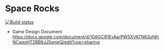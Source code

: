 # Space Rocks

[![Build status](https://ci.appveyor.com/api/projects/status/grk18fgf4n0q0hu9/branch/master?svg=true)](https://ci.appveyor.com/project/Torantulino/space-rocks/branch/master)

* Game Design Document
https://docs.google.com/document/d/1G6GCR1EvAarPW5XVATN63ufdhNCaqoHT2BB9JJ5qnwQ/edit?usp=sharing
